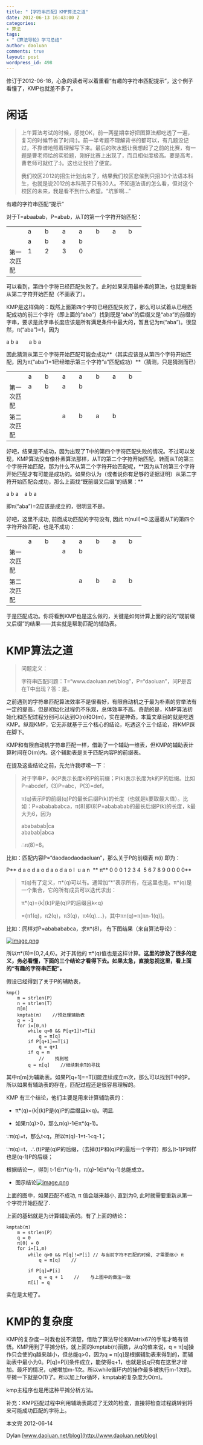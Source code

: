 ```yaml
---
title: "【字符串匹配】KMP算法之道"
date: 2012-06-13 16:43:00 Z
categories:
- 算法
tags:
- "《算法导轮》学习总结"
author: daoluan
comments: true
layout: post
wordpress_id: 498
---
```


修订于2012-06-18，心急的读者可以着重看“有趣的字符串匹配提示”，这个例子看懂了，KMP也就差不多了。


# 闲话

<blockquote><p>上午算法考试的时候，感觉OK，前一两星期幸好把图算法都吃透了一遍，复习的时候节省了时间:)。前一半考题不理解背书的都可以，有几题没记过，不靠谱地照着理解写下来。最后的吹水题让我想起了之前的比赛，有一题是曹老师给的实验题，刚好比赛上出现了，而且相似度极高。要是高考，曹老师可就红了:)。这也让我捡了便宜。</p>
<p>我们校区2012的招生计划出来了，结果我们校区悲催到只招30个法语本科生，也就是说2012的本科孩子只有30人。不知道法语的怎么看，但对这个校区的未来，我是看不到什么希望。“坑爹啊…”</p></blockquote>


有趣的字符串匹配“提示”

对于T=abaabab，P=abab，从T的第一个字符开始匹配：
<table cellpadding="2" width="224" cellspacing="0" border="0" >
<tbody >
<tr >

<td width="33" valign="top" >
</td>

<td width="28" valign="top" >a
</td>

<td width="29" valign="top" >b
</td>

<td width="27" valign="top" >a
</td>

<td width="28" valign="top" >a
</td>

<td width="26" valign="top" >b
</td>

<td width="26" valign="top" >a
</td>

<td width="25" valign="top" >b
</td>
</tr>
<tr >

<td width="33" valign="top" >
</td>

<td width="29" valign="top" >a
</td>

<td width="30" valign="top" >b
</td>

<td width="28" valign="top" >a
</td>

<td width="29" valign="top" >b
</td>

<td width="27" valign="top" >
</td>

<td width="26" valign="top" >
</td>

<td width="26" valign="top" >
</td>
</tr>
<tr >

<td width="33" valign="top" >第一次匹配
</td>

<td width="29" valign="top" >1
</td>

<td width="30" valign="top" >2
</td>

<td width="28" valign="top" >3
</td>

<td width="29" valign="top" >0
</td>

<td width="28" valign="top" >
</td>

<td width="26" valign="top" >
</td>

<td width="27" valign="top" >
</td>
</tr>
</tbody>
</table>
可以看到，第四个字符已经匹配失败了。此时如果采用最朴素的算法，也就是重新从第二字符开始匹配（不画表了）。

KMP是这样做的：既然上面第四个字符已经匹配失败了，那么可以试着从已经匹配成功的前三个字符（即上面的“aba”）找到既是“aba”的后缀又是“aba”的前缀的字串，要求是此字串长度应该是所有满足条件中最大的，暂且记为π(“aba”)。很显然，π(“aba”)=1，因为

a b a
      a b a

因此猜测从第三个字符开始匹配可能会成功**（其实应该是从第四个字符开始匹配，因为π(“aba”)=1已经暗示第三个字符“a”匹配成功）**（猜测，只是猜测而已）
<table cellpadding="2" width="224" cellspacing="0" border="0" >
<tbody >
<tr >

<td width="33" valign="top" >
</td>

<td width="28" valign="top" >a
</td>

<td width="29" valign="top" >b
</td>

<td width="27" valign="top" >a
</td>

<td width="28" valign="top" >a
</td>

<td width="26" valign="top" >b
</td>

<td width="26" valign="top" >a
</td>

<td width="25" valign="top" >b
</td>
</tr>
<tr >

<td width="34" valign="top" >第一次匹配
</td>

<td width="28" valign="top" >a
</td>

<td width="30" valign="top" >b
</td>

<td width="28" valign="top" >a
</td>

<td width="29" valign="top" >b
</td>

<td width="27" valign="top" >
</td>

<td width="27" valign="top" >
</td>

<td width="26" valign="top" >
</td>
</tr>
<tr >

<td width="33" valign="top" >第二次匹配
</td>

<td width="28" valign="top" >
</td>

<td width="30" valign="top" >
</td>

<td width="28" valign="top" >a
</td>

<td width="29" valign="top" >b

</td>

<td width="28" valign="top" >a
</td>

<td width="27" valign="top" >b
</td>

<td width="26" valign="top" >
</td>
</tr>
</tbody>
</table>
好吧，结果是不成功，因为出现了T中的第四个字符匹配失败的情况。不过可以发现，KMP算法没有像朴素算法那样，从T的第二个字符开始匹配，转而从T的第三个字符开始匹配，那为什么不从第二个字符开始匹配呢，**因为从T的第三个字符开始匹配才有可能是成功的。如果你认为（或者说你有足够的证据证明）从第二字符开始匹配会成功，那么上面找“既前缀又后缀”的结果：**

a b a
   a b a

即π(“aba”)=2应该是成立的，很明显不是。

好吧，这里不成功, 前面成功匹配的字符没有, 因此 π(null)=0.这逼着从T的第四个字符开始匹配，也是不成功：
<table cellpadding="2" width="224" cellspacing="0" border="0" >
<tbody >
<tr >

<td width="33" valign="top" >
</td>

<td width="28" valign="top" >a
</td>

<td width="29" valign="top" >b
</td>

<td width="27" valign="top" >a
</td>

<td width="28" valign="top" >a
</td>

<td width="26" valign="top" >b
</td>

<td width="26" valign="top" >a
</td>

<td width="25" valign="top" >b
</td>
</tr>
<tr >

<td width="34" valign="top" >第一次匹配
</td>

<td width="28" valign="top" >
</td>

<td width="30" valign="top" >
</td>

<td width="28" valign="top" >a
</td>

<td width="29" valign="top" >b
</td>

<td width="27" valign="top" >
</td>

<td width="27" valign="top" >
</td>

<td width="26" valign="top" >
</td>
</tr>
<tr >

<td width="33" valign="top" >第二次匹配
</td>

<td width="28" valign="top" >
</td>

<td width="30" valign="top" >
</td>

<td width="28" valign="top" >
</td>

<td width="29" valign="top" >a

</td>

<td width="28" valign="top" >b
</td>

<td width="27" valign="top" >a
</td>

<td width="26" valign="top" >b
</td>
</tr>
</tbody>
</table>
于是匹配成功。你将看到KMP也是这么做的，关键是如何计算上面的说的“既前缀又后缀”的结果——其实就是帮助匹配的辅助表。


# KMP算法之道




<blockquote><p>问题定义：</p>
<p>字符串匹配问题：T=“www.daoluan.net/blog”，P=“daoluan”，问P是否在T中出现？答：是。</p></blockquote>


之前遇到的字符串匹配算法效率不是很看好，有限自动机之于最为朴素的穷举法有一定的提高，但是初始化过程仍不乐观，总体效率不高。奇葩的是，KMP算法初始化和匹配过程分别可以达到O(n)和O(m)，实在是神奇。本篇文章目的就是吃透KMP。纵观KMP，它无非就基于三个核心的结论，吃透这个三个结论，将KMP踩在脚下。

KMP和有限自动机字符串匹配一样，借助了一个辅助一维表，但KMP的辅助表计算时间在O(m)内。这个辅助表是关于匹配内容P的前缀表。

在提及这些结论之前，先允许我啰嗦一下：


<blockquote><p>对于字串P，(k)P表示长度k的P的前缀；P(k)表示长度为k的P的后缀。比如P=abcdef，(3)P=abc，P(3)=def。</p>
<p>π(q)表示P的前缀(q)P的最长后缀P(k)的长度（也就是k要取最大值）。比如：P=ababababca，π(8)即(8)P=abababab的最长后缀P(k)的长度，k最大为6，因为</p>
<p>abababab|ca<br>
ababab|abca</p>
<p>∴π(8)=6。</p></blockquote>


比如：匹配内容P=“daodaodaodaoluan”，那么关于P的前缀表 π(i) 即为：

P** d a o d a o d a o d a o l  u a n  **
π** 0 0 0 1 2 3 4  5 6 7 8 9 0 0 0 0**


<blockquote><p>π(q)有了定义，π*(q)可以有。通常加“*”表示所有，在这里也是。π*(q)是一个集合，它的所有成员可以迭代求出：</p>
<p>π*(q)={k|(k)P是(q)P的后缀且k&lt;q}</p>
<p>={π1(q)，π2(q)，π3(q)，π4(q)….}，其中πn(q)=π[πn-1(q)]。</p></blockquote>


比如：同样对P=ababababca，求π*(8)， 有下图结果（来自算法导论）：

[![image.png](http://daoluan.net/images/blog/2012/06/image3.png)](http://daoluan.net/images/blog/2012/06/image3.png)

所以π*(8)={0,2,4,6}。对于其他的 π*(q)值也是这样计算。**这里的涉及了很多的定义，务必看懂，下面的三个结论才看得下去。如果太急，直接忽视这里，看上面的“有趣的字符串匹配”。**

假设已经得到了关于P的辅助表，


    kmp()
        m = strlen(P)
        n = strlen(T)
        π[m]
        kmptab(π)    //预处理辅助表
        q = -1
        for i=[0,n)
            while q>0 && P[q+1]!=T[i]
                q = π[q]
            if P[q+1]==T[i]
                q = q+1
            if q = m
                //    找到啦
            q = π[q]    //继续剩余T的寻找


其中π[m]为辅助表。如果P[q+1]==T[i]能连续成立m次，那么可以找到T中的P。所以如果有辅助表的存在，匹配过程还是很容易理解的。

KMP 有三个结论，他们主要是用来计算辅助表的：

- π*(q)={k|(k)P是(q)P的后缀且k<q}。明显.

- 如果π(q)>0，那么π(q)-1∈π*(q-1)。

∵π(q)=t，那么t<q，所以π(q)-1=t-1<q-1；

∵π(q)=t，∴(t)P是(q)P的后缀，（去掉(t)P和(q)P的最后一个字符）那么(t-1)P同样也是(q-1)P的后缀；

根据结论一，得到 t-1∈π*(q-1)，π(q)-1∈π*(q-1)总能成立。

- 图示结论[![image.png](http://daoluan.net/images/blog/2012/06/image5.png)](http://daoluan.net/images/blog/2012/06/image5.png)

上面的图中，如果匹配不成功, π 值会越来越小, 直到为0, 此时就需要重新从第一个字符开始匹配了.

上面的基础就是为计算辅助表的。有了上面的结论：


    kmptab(π)
        m = strlen(P)
        q = 0
        π[0] = 0
        for i=[1,m)
            while q>0 && P[q]!=P[i] // 与当前字符不匹配的时候, 才需要缩小 π
                q = π[q]    //

            if P[q]=P[i]
                q = q + 1    //    与上图中的做法一致
            π[i] = q


实在是太短了。


# KMP的复杂度


KMP的复杂度一时我也说不清楚，借助了算法导论和Matrix67的手笔才略有领悟。KMP用到了平摊分析。就上面的kmptab(π)函数，从q的值来说，q = π[q]操作只会使的q越来越小，但总能q>0，因为q = π[q]是根据辅助表来得到的，而辅助表中最小为0。P[q]=P[i]条件成立，能使得q+1，也就是说q只有在这里才增加。最坏的情况，q被增加m-1次。所以while循环内的操作最多被执行m-1次的。平摊一下就是O(1)了。所以加上for循环，kmptab的复杂度为O(m)。

kmp主程序也是用这种平摊分析方法。

补充：KMP匹配过程中利用辅助表跳过了无效的检查，直接将检查过程跳转到将来可能成功匹配的字符上。

本文完 2012-06-14

Dylan [www.daoluan.net/blog](http://www.daoluan.net/blog)
